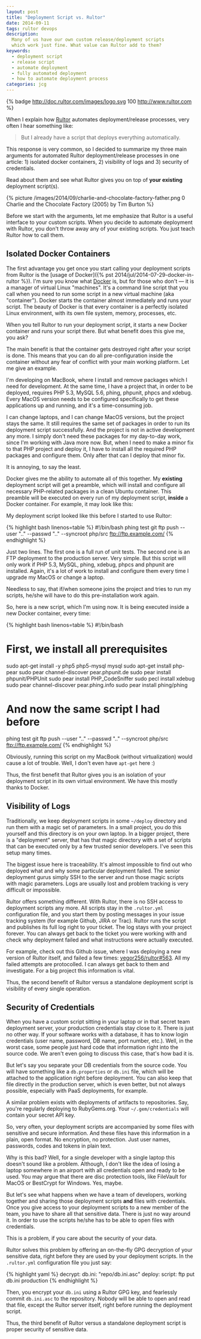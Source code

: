 ```yaml
---
layout: post
title: "Deployment Script vs. Rultor"
date: 2014-09-11
tags: rultor devops
description:
  Many of us have our own custom release/deployment scripts
  which work just fine. What value can Rultor add to them?
keywords:
  - deployment script
  - release script
  - automate deployment
  - fully automated deployment
  - how to automate deployment process
categories: jcg
---
```


{% badge http://doc.rultor.com/images/logo.svg 100 http://www.rultor.com %}

When I explain how [Rultor](http://www.rultor.com) automates deployment/release processes,
very often I hear something like:

> But I already have a script that deploys everything automatically.

This response is very common, so I decided to summarize my three main arguments for
automated Rultor deployment/release processes in one article: 1) isolated docker containers,
2) visibility of logs and 3) security of credentials.

Read about them and see what Rultor gives you on top of **your existing**
deployment script(s).

<!--more-->

{% picture /images/2014/09/charlie-and-chocolate-factory-father.png 0 Charlie and the Chocolate Factory (2005) by Tim Burton %}

Before we start with the arguments, let me emphasize that Rultor
is a useful interface to your custom scripts. When you decide
to automate deployment with Rultor, you don't throw away any of your
existing scripts. You just teach Rultor how to call them.

## Isolated Docker Containers

The first advantage you get once you start calling your deployment
scripts from Rultor is the [usage of Docker]({% pst 2014/jul/2014-07-29-docker-in-rultor %}).
I'm sure you know what [Docker](http://www.docker.io) is, but for those who don't &mdash; it is a
manager of virtual Linux "machines". It's a command line script
that you call when you need to run some script in a new virtual machine (aka "container").
Docker starts the container almost immediately and runs your script. The beauty
of Docker is that every container is a perfectly isolated Linux environment, with its
own file system, memory, processes, etc.

When you tell Rultor to run your deployment script, it starts a new Docker
container and runs your script there. But what benefit does this give me, you ask?

The main benefit is that the container gets destroyed right after your script
is done. This means that you can do all pre-configuration inside the
container without any fear of conflict with your main working
platform. Let me give an example.

I'm developing on MacBook, where I install and remove packages which I need for development.
At the same time, I have a project that, in order to be deployed, requires PHP 5.3, MySQL 5.6, phing,
phpunit, phpcs and xdebug. Every MacOS version needs to be configured specifically
to get these applications up and running, and it's a time-consuming job.

I can change laptops, and I can change MacOS versions, but the project stays the same. It
still requires the same set of packages in order to run its deployment script
successfully. And the project is not in active development any more. I simply
don't need these packages for my day-to-day work, since I'm working with Java more now.
But, when I need to make a minor fix to that PHP project and deploy it,
I have to install all the required PHP packages and configure them.
Only after that can I deploy that minor fix.

It is annoying, to say the least.

Docker gives me the ability to automate all of this together. My **existing** deployment
script will get a preamble, which will install and configure all necessary
PHP-related packages in a clean Ubuntu container. This preamble will be executed
on every run of my deployment script, **inside** a Docker container. For example,
it may look like this:

My deployment script looked like this before I started to use Rultor:

{% highlight bash linenos=table %}
#!/bin/bash
phing test
git ftp push --user ".." --passwd ".." --syncroot php/src ftp://ftp.example.com/
{% endhighlight %}

Just two lines. The first one is a full run of unit tests. The second one
is an FTP deployment to the production server. Very simple. But this script
will only work if PHP 5.3, MySQL, phing, xdebug, phpcs and phpunit are installed.
Again, it's a lot of work to install and configure them every time I upgrade
my MacOS or change a laptop.

Needless to say, that if/when someone joins the project and
tries to run my scripts, he/she will have to do this pre-installation
work again.

So, here is a new script, which I'm using now.
It is being executed inside a new Docker container, every time:

{% highlight bash linenos=table %}
#!/bin/bash
# First, we install all prerequisites
sudo apt-get install -y php5 php5-mysql mysql
sudo apt-get install php-pear
sudo pear channel-discover pear.phpunit.de
sudo pear install phpunit/PHPUnit
sudo pear install PHP_CodeSniffer
sudo pecl install xdebug
sudo pear channel-discover pear.phing.info
sudo pear install phing/phing
# And now the same script I had before
phing test
git ftp push --user ".." --passwd ".." --syncroot php/src ftp://ftp.example.com/
{% endhighlight %}

Obviously, running this script on my MacBook (without virtualization) would
cause a lot of trouble. Well, I don't even have `apt-get` here :)

Thus, the first benefit that Rultor gives you is an isolation
of your deployment script in its own virtual environment. We have this
mostly thanks to Docker.

## Visibility of Logs

Traditionally, we keep deployment scripts in some `~/deploy` directory
and run them with a magic set of parameters. In a small project, you
do this yourself and this directory is on your own laptop. In a bigger
project, there is a "deployment" server, that has that magic directory
with a set of scripts that can be executed only by a few trusted
senior developers. I've seen this setup many times.

The biggest issue here is traceability. It's almost impossible to find
out who deployed what and why some particular deployment failed. The senior
deployment gurus simply SSH to the server and run those magic scripts
with magic parameters. Logs are usually lost and problem tracking
is very difficult or impossible.

Rultor offers something different. With Rultor, there is no SSH access
to deployment scripts any more. All scripts stay in the `.rultor.yml` configuration
file, and you start them by posting messages in your issue tracking system
(for example Github, JIRA or Trac). Rultor runs the script and publishes
its full log right to your ticket. The log stays with your project forever.
You can always get back to the ticket you were working with and check
why deployment failed and what instructions were actually executed.

For example, check out this Github issue, where I was deploying a new
version of Rultor itself, and failed a few times:
[yegor256/rultor#563](https://github.com/yegor256/rultor/issues/563). All
my failed attempts are protocolled. I can always get back to them and
investigate. For a big project this information is vital.

Thus, the second benefit of Rultor versus a standalone deployment
script is visibility of every single operation.

## Security of Credentials

When you have a custom script sitting in your laptop or in that
secret team deployment server, your production credentials stay
close to it. There is just no other way. If your software works with
a database, it has to know login credentials (user name, password, DB name,
port number, etc.). Well, in the worst case, some people just hard
code that information right into the source code.
We aren't even going to discuss this case, that's how bad it is.

But let's say you separate your DB credentials from the source code. You will
have something like a `db.properties` or `db.ini` file, which will be attached
to the application right before deployment. You can also keep that file
directly in the production server, which is even better, but not always
possible, especially with PaaS deployments, for example.

A similar problem exists with deployments of artifacts to repositories. Say,
you're regularly deploying to RubyGems.org. Your `~/.gem/credentials` will
contain your secret API key.

So, very often, your deployment scripts are accompanied by some files
with sensitive and secure information. And these files have this information
in a plain, open format. No encryption, no protection. Just user names, passwords,
codes and tokens in plain text.

Why is this bad? Well, for a single developer with a single laptop this doesn't
sound like a problem. Although, I don't like the idea of losing a laptop somewhere
in an airport with all credentials open and ready to be used. You may
argue that there are disc protection tools, like FileVault for MacOS or
BestCrypt for Windows. Yes, maybe.

But let's see what happens when we have a team of developers, working together
and sharing those deployment scripts **and** files with credentials. Once you
give access to your deployment scripts to a new member of the team, you have
to share all that sensitive data. There is just no way around it. In order
to use the scripts he/she has to be able to open files with credentials.

This is a problem, if you care about the security of your data.

Rultor solves this problem by offering an on-the-fly GPG decryption of your
sensitive data, right before they are used by your deployment scripts. In
the `.rultor.yml` configuration file you just say:

{% highlight yaml %}
decrypt:
  db.ini: "repo/db.ini.asc"
deploy:
  script:
    ftp put db.ini production
{% endhighlight %}

Then, you encrypt your `db.ini` using a Rultor GPG key, and fearlessly
commit `db.ini.asc` to the repository. Nobody will be able to open and read
that file, except the Rultor server itself, right before running the
deployment script.

Thus, the third benefit of Rultor versus a standalone deployment script
is proper security of sensitive data.
